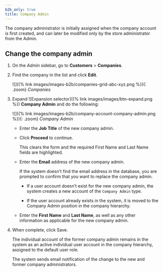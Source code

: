 ```yaml
---
b2b_only: true
title: Company Admin
---
```


The company administrator is initially assigned when the company account is first created, and can later be modified only by the store administrator from the Admin.

## Change the company admin

1. On the _Admin_ sidebar, go to **Customers** > **Companies**.

1. Find the company in the list and click **Edit**.

   ![]({% link images/images-b2b/companies-grid-abc-xyz.png %}){: .zoom}
   _Companies_

1. Expand ![Expansion selector]({% link images/images/btn-expand.png %}) **Company Admin** and do the following:

   ![]({% link images/images-b2b/company-account-company-admin.png %}){: .zoom}
   _Company Admin_

   - Enter the **Job Title** of the new company admin.

   - Click **Proceed** to continue.
  
      This clears the form and the required First Name and Last Name fields are highlighted.

   - Enter the **Email** address of the new company admin.

      If the system doesn’t find the email address in the database, you are prompted to confirm that you want to replace the company admin.

      - If a user account doesn’t exist for the new company admin, the system creates a new account of the `Company Admin` type.

      - If the user account already exists in the system, it is moved to the Company Admin position in the company hierarchy.

   - Enter the **First Name** and **Last Name**, as well as any other information as applicable for the new company admin.

1. When complete, click <span class="btn">Save</span>.

   The individual account of the former company admin remains in the system as an active individual user account in the company hierarchy, assigned to the default user role.

   The system sends email notification of the change to the new and former company administrators.
